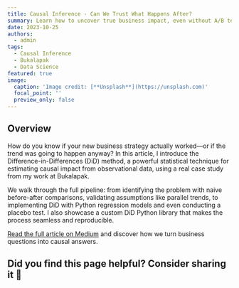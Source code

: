 ```yaml
---
title: Causal Inference - Can We Trust What Happens After?
summary: Learn how to uncover true business impact, even without A/B testing.
date: 2023-10-25
authors:
  - admin
tags:
  - Causal Inference
  - Bukalapak
  - Data Science
featured: true
image:
  caption: 'Image credit: [**Unsplash**](https://unsplash.com)'
  focal_point: ''
  preview_only: false
---
```


## Overview

How do you know if your new business strategy actually worked—or if the trend was going to happen anyway? In this article, I introduce the Difference-in-Differences (DiD) method, a powerful statistical technique for estimating causal impact from observational data, using a real case study from my work at Bukalapak.

We walk through the full pipeline: from identifying the problem with naive before-after comparisons, validating assumptions like parallel trends, to implementing DiD with Python regression models and even conducting a placebo test. I also showcase a custom DiD Python library that makes the process seamless and reproducible.

[Read the full article on Medium](https://medium.com/bukalapak-data/difference-in-differences-8c925e691fff) and discover how we turn business questions into causal answers.

## Did you find this page helpful? Consider sharing it 🙌
